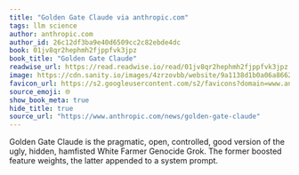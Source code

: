 ```yaml
---
title: "Golden Gate Claude via anthropic.com"
tags: llm science
author: anthropic.com
author_id: 26c12df3ba9e40d6509cc2c82ebde4dc
book: 01jv8qr2hephmh2fjppfvk3jpz
book_title: "Golden Gate Claude"
readwise_url: https://read.readwise.io/read/01jv8qr2hephmh2fjppfvk3jpz
image: https://cdn.sanity.io/images/4zrzovbb/website/9a1138d1b0a06a866223c329e6df8cfd6ae502c4-2400x1260.jpg
favicon_url: https://s2.googleusercontent.com/s2/favicons?domain=www.anthropic.com
source_emoji: 🌐
show_book_meta: true
hide_title: true
source_url: "https://www.anthropic.com/news/golden-gate-claude"
---
```


Golden Gate Claude is the pragmatic, open, controlled, good version of the ugly, hidden, hamfisted White Farmer Genocide Grok. The former boosted feature weights, the latter appended to a system prompt.